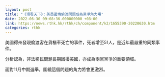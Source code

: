 ```yaml
---
layout: post
title: "《環看天下》：美墨邊境偷渡問題成為黨爭角力場"
date: 2022-06-30 09:08:36.000000000 +08:00
link: https://news.rthk.hk/rthk/ch/component/k2/1655390-20220630.htm
categories: rthk
---
```


美國得州發現偷渡客在貨櫃車死亡的事件，死者增至51人，是近年最嚴重的同類事件。

分析認為，非法移民問題長期困擾美國，亦成為兩黨黨爭的重要領域。

面對11月中期選舉，圍繞這個問題的角力將會更激烈。
